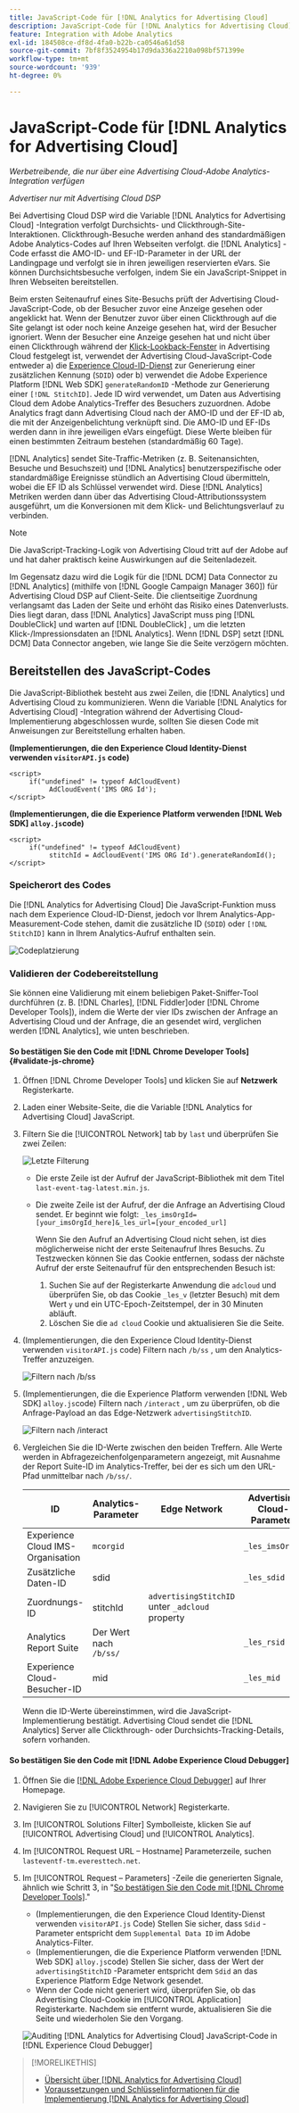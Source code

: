 ```yaml
---
title: JavaScript-Code für [!DNL Analytics for Advertising Cloud]
description: JavaScript-Code für [!DNL Analytics for Advertising Cloud]
feature: Integration with Adobe Analytics
exl-id: 184508ce-df8d-4fa0-b22b-ca0546a61d58
source-git-commit: 7bf8f3524954b17d9da336a2210a098bf571399e
workflow-type: tm+mt
source-wordcount: '939'
ht-degree: 0%

---
```


# JavaScript-Code für [!DNL Analytics for Advertising Cloud]

*Werbetreibende, die nur über eine Advertising Cloud-Adobe Analytics-Integration verfügen*

*Advertiser nur mit Advertising Cloud DSP*

Bei Advertising Cloud DSP wird die Variable [!DNL Analytics for Advertising Cloud] -Integration verfolgt Durchsichts- und Clickthrough-Site-Interaktionen. Clickthrough-Besuche werden anhand des standardmäßigen Adobe Analytics-Codes auf Ihren Webseiten verfolgt. die [!DNL Analytics] -Code erfasst die AMO-ID- und EF-ID-Parameter in der URL der Landingpage und verfolgt sie in ihren jeweiligen reservierten eVars. Sie können Durchsichtsbesuche verfolgen, indem Sie ein JavaScript-Snippet in Ihren Webseiten bereitstellen.

Beim ersten Seitenaufruf eines Site-Besuchs prüft der Advertising Cloud-JavaScript-Code, ob der Besucher zuvor eine Anzeige gesehen oder angeklickt hat. Wenn der Benutzer zuvor über einen Clickthrough auf die Site gelangt ist oder noch keine Anzeige gesehen hat, wird der Besucher ignoriert. Wenn der Besucher eine Anzeige gesehen hat und nicht über einen Clickthrough während der [Klick-Lookback-Fenster](/help/integrations/analytics/prerequisites.md#lookback-a4adc) in Advertising Cloud festgelegt ist, verwendet der Advertising Cloud-JavaScript-Code entweder a) die [Experience Cloud-ID-Dienst](https://experienceleague.adobe.com/docs/id-service/using/home.html) zur Generierung einer zusätzlichen Kennung (`SDID`) oder b) verwendet die Adobe Experience Platform [!DNL Web SDK] `generateRandomID` -Methode zur Generierung einer `[!DNL StitchID]`. Jede ID wird verwendet, um Daten aus Advertising Cloud dem Adobe Analytics-Treffer des Besuchers zuzuordnen. Adobe Analytics fragt dann Advertising Cloud nach der AMO-ID und der EF-ID ab, die mit der Anzeigenbelichtung verknüpft sind. Die AMO-ID und EF-IDs werden dann in ihre jeweiligen eVars eingefügt. Diese Werte bleiben für einen bestimmten Zeitraum bestehen (standardmäßig 60 Tage).

[!DNL Analytics] sendet Site-Traffic-Metriken (z. B. Seitenansichten, Besuche und Besuchszeit) und [!DNL Analytics] benutzerspezifische oder standardmäßige Ereignisse stündlich an Advertising Cloud übermitteln, wobei die EF ID als Schlüssel verwendet wird. Diese [!DNL Analytics] Metriken werden dann über das Advertising Cloud-Attributionssystem ausgeführt, um die Konversionen mit dem Klick- und Belichtungsverlauf zu verbinden.

>[!NOTE]
>
>Die JavaScript-Tracking-Logik von Advertising Cloud tritt auf der Adobe auf und hat daher praktisch keine Auswirkungen auf die Seitenladezeit.
>
>Im Gegensatz dazu wird die Logik für die [!DNL DCM] Data Connector zu [!DNL Analytics] (mithilfe von [!DNL Google Campaign Manager 360]) für Advertising Cloud DSP auf Client-Seite. Die clientseitige Zuordnung verlangsamt das Laden der Seite und erhöht das Risiko eines Datenverlusts. Dies liegt daran, dass [!DNL Analytics] JavaScript muss ping [!DNL DoubleClick] und warten auf [!DNL DoubleClick] , um die letzten Klick-/Impressionsdaten an [!DNL Analytics]. Wenn [!DNL DSP] setzt [!DNL DCM] Data Connector angeben, wie lange Sie die Seite verzögern möchten.

## Bereitstellen des JavaScript-Codes

Die JavaScript-Bibliothek besteht aus zwei Zeilen, die [!DNL Analytics] und Advertising Cloud zu kommunizieren. Wenn die Variable [!DNL Analytics for Advertising Cloud] -Integration während der Advertising Cloud-Implementierung abgeschlossen wurde, sollten Sie diesen Code mit Anweisungen zur Bereitstellung erhalten haben.

**(Implementierungen, die den Experience Cloud Identity-Dienst verwenden `visitorAPI.js` code)**

```
<script>
     if("undefined" != typeof AdCloudEvent) 
          AdCloudEvent('IMS ORG Id');
</script>
```

**(Implementierungen, die die Experience Platform verwenden [!DNL Web SDK] `alloy.js`code)**

```
<script>
     if("undefined" != typeof AdCloudEvent) 
          stitchId = AdCloudEvent('IMS ORG Id').generateRandomId();
</script>
```

### Speicherort des Codes

Die [!DNL Analytics for Advertising Cloud] Die JavaScript-Funktion muss nach dem Experience Cloud-ID-Dienst, jedoch vor Ihrem Analytics-App-Measurement-Code stehen, damit die zusätzliche ID (`SDID`) oder `[!DNL StitchID]` kann in Ihrem Analytics-Aufruf enthalten sein.

![Codeplatzierung](/help/integrations/assets/a4adc-code-placement.png)

### Validieren der Codebereitstellung

Sie können eine Validierung mit einem beliebigen Paket-Sniffer-Tool durchführen (z. B. [!DNL Charles], [!DNL Fiddler]oder [!DNL Chrome Developer Tools]), indem die Werte der vier IDs zwischen der Anfrage an Advertising Cloud und der Anfrage, die an gesendet wird, verglichen werden [!DNL Analytics], wie unten beschrieben.

#### So bestätigen Sie den Code mit [!DNL Chrome Developer Tools] {#validate-js-chrome}

1. Öffnen [!DNL Chrome Developer Tools] und klicken Sie auf **Netzwerk** Registerkarte.

1. Laden einer Website-Seite, die die Variable [!DNL Analytics for Advertising Cloud] JavaScript.

1. Filtern Sie die [!UICONTROL Network] tab by `last` und überprüfen Sie zwei Zeilen:

   ![Letzte Filterung](/help/integrations/assets/a4adc-code-validation-filter-last.png)

   * Die erste Zeile ist der Aufruf der JavaScript-Bibliothek mit dem Titel `last-event-tag-latest.min.js`.
   * Die zweite Zeile ist der Aufruf, der die Anfrage an Advertising Cloud sendet. Er beginnt wie folgt: `_les_imsOrgId=[your_imsOrgId_here]&_les_url=[your_encoded_url]`

      Wenn Sie den Aufruf an Advertising Cloud nicht sehen, ist dies möglicherweise nicht der erste Seitenaufruf Ihres Besuchs. Zu Testzwecken können Sie das Cookie entfernen, sodass der nächste Aufruf der erste Seitenaufruf für den entsprechenden Besuch ist:

      1. Suchen Sie auf der Registerkarte Anwendung die `adcloud` und überprüfen Sie, ob das Cookie `_les_v` (letzter Besuch) mit dem Wert `y` und ein UTC-Epoch-Zeitstempel, der in 30 Minuten abläuft.
      1. Löschen Sie die `ad cloud` Cookie und aktualisieren Sie die Seite.

1. (Implementierungen, die den Experience Cloud Identity-Dienst verwenden `visitorAPI.js` code) Filtern nach `/b/ss` , um den Analytics-Treffer anzuzeigen.

   ![Filtern nach `/b/ss`](/help/integrations/assets/a4adc-code-validation-filter-bss.png)

1. (Implementierungen, die die Experience Platform verwenden [!DNL Web SDK] `alloy.js`code) Filtern nach `/interact` , um zu überprüfen, ob die Anfrage-Payload an das Edge-Netzwerk `advertisingStitchID`.

   ![Filtern nach `/interact`](/help/integrations/assets/a4adc-code-validation-filter-interact.png)

1. Vergleichen Sie die ID-Werte zwischen den beiden Treffern. Alle Werte werden in Abfragezeichenfolgenparametern angezeigt, mit Ausnahme der Report Suite-ID im Analytics-Treffer, bei der es sich um den URL-Pfad unmittelbar nach `/b/ss/`.

   | ID | Analytics-Parameter | Edge Network | Advertising Cloud-Parameter |
   | --- | --- | --- | --- |
   | Experience Cloud IMS-Organisation | `mcorgid` |  | `_les_imsOrgid` |
   | Zusätzliche Daten-ID | sdid |  | `_les_sdid` |
   | Zuordnungs-ID | stitchId | `advertisingStitchID` unter `_adcloud` property |  |
   | Analytics Report Suite | Der Wert nach `/b/ss/` |  | `_les_rsid` |
   | Experience Cloud-Besucher-ID | mid |  | `_les_mid` |

   Wenn die ID-Werte übereinstimmen, wird die JavaScript-Implementierung bestätigt. Advertising Cloud sendet die [!DNL Analytics] Server alle Clickthrough- oder Durchsichts-Tracking-Details, sofern vorhanden.

#### So bestätigen Sie den Code mit [!DNL Adobe Experience Cloud Debugger]

1. Öffnen Sie die [[!DNL Adobe Experience Cloud Debugger]](https://experienceleague.adobe.com/docs/debugger/using/run-debugger.html) auf Ihrer Homepage.
1. Navigieren Sie zu [!UICONTROL Network] Registerkarte.
1. Im [!UICONTROL Solutions Filter] Symbolleiste, klicken Sie auf [!UICONTROL Advertising Cloud] und [!UICONTROL Analytics].
1. Im [!UICONTROL Request URL – Hostname] Parameterzeile, suchen `lasteventf-tm.everesttech.net`.
1. Im [!UICONTROL Request – Parameters] -Zeile die generierten Signale, ähnlich wie Schritt 3, in &quot;[So bestätigen Sie den Code mit [!DNL Chrome Developer Tools]](#validate-js-chrome).&quot;
   * (Implementierungen, die den Experience Cloud Identity-Dienst verwenden `visitorAPI.js` Code) Stellen Sie sicher, dass `Sdid` -Parameter entspricht dem `Supplemental Data ID` im Adobe Analytics-Filter.
   * (Implementierungen, die die Experience Platform verwenden [!DNL Web SDK] `alloy.js`code) Stellen Sie sicher, dass der Wert der `advertisingStitchID` -Parameter entspricht dem `Sdid` an das Experience Platform Edge Network gesendet.
   * Wenn der Code nicht generiert wird, überprüfen Sie, ob das Advertising Cloud-Cookie im [!UICONTROL Application] Registerkarte. Nachdem sie entfernt wurde, aktualisieren Sie die Seite und wiederholen Sie den Vorgang.

   ![Auditing [!DNL Analytics for Advertising Cloud] JavaScript-Code in [!DNL Experience Cloud Debugger]](/help/integrations/assets/a4adc-js-audit-debugger.png)

>[!MORELIKETHIS]
>
>* [Übersicht über [!DNL Analytics for Advertising Cloud]](overview.md)
>* [Voraussetzungen und Schlüsselinformationen für die Implementierung [!DNL Analytics for Advertising Cloud]](prerequisites.md)

